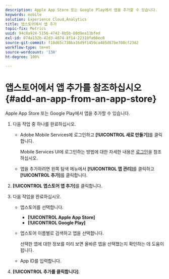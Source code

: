 ```yaml
---
description: Apple App Store 또는 Google Play에서 앱을 추가할 수 있습니다.
keywords: mobile
solution: Experience Cloud,Analytics
title: 앱스토어에서 앱 추가
topic-fix: Metrics
uuid: 94c8a924-5156-4742-8b5b-88d9ea13bfed
exl-id: 874a132b-42d3-4074-8f14-22310fa60ec0
source-git-commit: f18d65c738ba16d9f1459ca485d87be708cf23d2
workflow-type: tm+mt
source-wordcount: '138'
ht-degree: 100%

---
```


# 앱스토어에서 앱 추가를 참조하십시오 {#add-an-app-from-an-app-store}

Apple App Store 또는 Google Play에서 앱을 추가할 수 있습니다.

1. 다음 작업 중 하나를 완료하십시오.

   * Adobe Mobile Services에 로그인하고 **[!UICONTROL 새로 만들기]**&#x200B;를 클릭합니다.

      Mobile Services UI에 로그인하는 방법에 대한 자세한 내용은 [로그인](/help/using/gs/gs-signin.md)을 참조하십시오.

   * 앱을 추가하려면 왼쪽 탐색 메뉴에서 **[!UICONTROL 앱 관리]**&#x200B;를 클릭하고 **[!UICONTROL 추가]**&#x200B;를 클릭합니다.

1. **[!UICONTROL 앱스토어 앱 추가]**&#x200B;를 클릭합니다.
1. 다음 작업을 완료하십시오.

   * 앱스토어를 선택합니다.
      * **[!UICONTROL Apple App Store]**
      * **[!UICONTROL Google Play]**
   * 앱스토어 이름별로 검색하고 앱을 선택합니다.

      선택한 앱에 대한 정보를 미리 보면 올바른 앱을 선택했는지 확인하는 데 도움이 됩니다.

   * App ID를 입력합니다.


1. **[!UICONTROL 추가를 클릭합니다]**.
